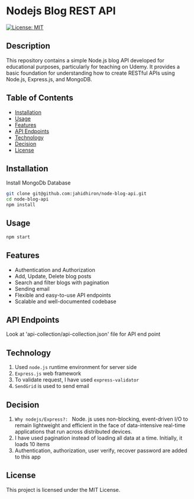# Nodejs Blog REST API

[![License: MIT](https://img.shields.io/badge/License-MIT-yellow.svg)](https://opensource.org/licenses/MIT)

## Description

This repository contains a simple Node.js blog API developed for educational purposes, particularly for teaching on Udemy. It provides a basic foundation for understanding how to create RESTful APIs using Node.js, Express.js, and MongoDB.

## Table of Contents

- [Installation](#installation)
- [Usage](#usage)
- [Features](#features)
- [API Endpoints](#endpoints)
- [Technology](#technology)
- [Decision](#decision)
- [License](#license)

## Installation

Install MongoDb Database

```bash
git clone git@github.com:jahidhiron/node-blog-api.git
cd node-blog-api
npm install
```

## Usage

```bash
npm start
```

## Features

- Authentication and Authorization
- Add, Update, Delete blog posts
- Search and filter blogs with pagination
- Sending email
- Flexible and easy-to-use API endpoints
- Scalable and well-documented codebase


## API Endpoints

Look at 'api-collection/api-collection.json' file for API end point


## Technology

1. Used `node.js` runtime environment for server side
2. `Express.js` web framework
3. To validate request, I have used `express-validator`
4. `SendGrid` is used to send email


## Decision

1. `Why nodejs/Express?: ` Node. js uses non-blocking, event-driven I/O to remain lightweight and efficient in the face of data-intensive real-time applications that run across distributed devices.
2. I have used pagination instead of loading all data at a time. Initially, it loads 10 items
3. Authentication, authorization, user verify, recover password are added to this app


## License

This project is licensed under the MIT License.
